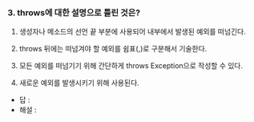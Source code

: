 ### 3. throws에 대한 설명으로 틀린 것은?

1) 생성자나 메소드의 선언 끝 부분에 사용되어 내부에서 발생된 예외를 떠넘긴다.

2) throws 뒤에는 떠넘겨야 할 예외를 쉼표(,)로 구분해서 기술한다.

3) 모든 예외를 떠넘기기 위해 간단하게 throws Exception으로 작성할 수 있다.

4) 새로운 예외를 발생시키기 위해 사용된다.

- 답 : 
- 해설 : 